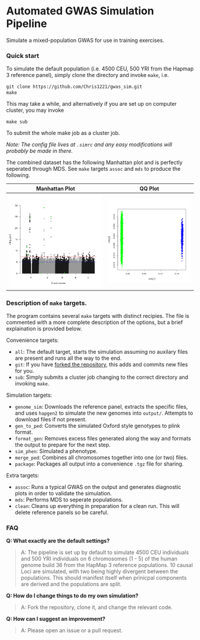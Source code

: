 # Automated GWAS Simulation Pipeline
Simulate a mixed-population GWAS for use in training exercises. 

### Quick start

To simulate the default population (i.e. 4500 CEU, 500 YRI from the Hapmap 3 reference panel), simply clone the directory and invoke `make`, i.e.

```
git clone https://github.com/Chris1221/gwas_sim.git
make
```

This may take a while, and alternatively if you are set up on computer cluster, you may invoke

```
make sub
```

To submit the whole make job as a cluster job.

*Note: The config file lives at `.simrc` and any easy modifications will probably be made in there.*

The combined dataset has the following Manhattan plot and is perfectly seperated through MDS. See `make` targets `assoc` and `mds` to produce the following. 

Manhattan Plot | QQ Plot
:---------------------------------------------------------------------------------:|:---------------------------------------------------------------------------------:
![](https://github.com/Chris1221/gwas_sim/blob/master/diagnostics/dataset.man.png) | ![](https://github.com/Chris1221/gwas_sim/blob/master/diagnostics/mds.png)

### Description of `make` targets.

The program contains several `make` targets with distinct recipies. The file is commented with a more complete description of the options, but a brief explaination is provided below.

Convenience targets: 

- `all`: The default target, starts the simulation assuming no auxilary files are present and runs all the way to the end.
- `git`: If you have [forked the repository](https://github.com/chris1221/gwas_sim#fork-destination-box), this adds and commits new files for you.
- `sub`: Simply submits a cluster job changing to the correct directory and invoking `make`.

Simulation targets:

- `genome_sim`: Downloads the reference panel, extracts the specific files, and uses `hapgen2` to simulate the new genomes into `output/`. Attempts to download files if not present. 
- `gen_to_ped`: Converts the simulated Oxford style genotypes to plink format.
- `format_gen`: Removes excess files generated along the way and formats the output to prepare for the next step. 
- `sim_phen`: Simulated a phenotype.
- `merge_ped`: Combines all chromosomes together into one (or two) files.
- `package`: Packages all output into a convenience `.tgz` file for sharing. 

Extra targets:

- `assoc`: Runs a typical GWAS on the output and generates diagnostic plots in order to validate the simulation.
- `mds`: Performs MDS to seperate populations.
- `clean`: Cleans up everything in preparation for a clean run. This will delete reference panels so be careful.

### FAQ

**Q: What exactly are the default settings?**

> A: The pipeline is set up by default to simulate 4500 CEU individuals and 500 YRI individuals on 6 chromosomes (1 - 5) of the human genome build 36 from the HapMap 3 reference populations. 10 causal Loci are simulated, with two being highly divergent between the populations. This should manifest itself when prinicpal components are derived and the populations are split.

**Q: How do I change things to do my own simulation?**

> A: Fork the repository, clone it, and change the relevant code.

**Q: How can I suggest an improvement?**

> A: Please open an issue or a pull request.

